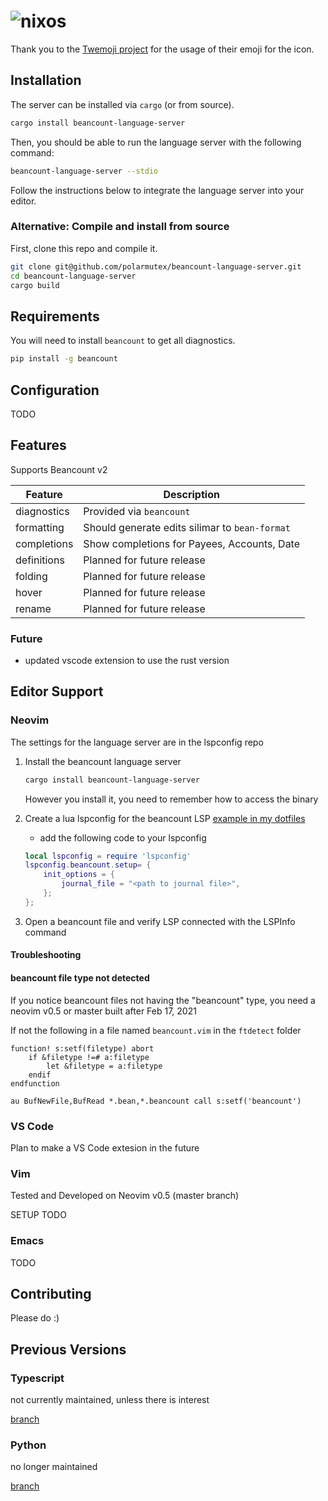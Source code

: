 # ![nixos](https://socialify.git.ci/polarmutex/beancount-language-server/image?description=1&font=Source%20Code%20Pro&owner=1&pattern=Circuit%20Board&stargazers=1&theme=Dark)

Thank you to the [Twemoji project](https://github.com/twitter/twemoji) for the usage of their emoji for the icon.

## Installation

The server can be installed via `cargo` (or from source).

```sh
cargo install beancount-language-server
```

Then, you should be able to run the language server with the following command:

```sh
beancount-language-server --stdio
```

Follow the instructions below to integrate the language server into your editor.

### Alternative: Compile and install from source

First, clone this repo and compile it.

```sh
git clone git@github.com/polarmutex/beancount-language-server.git
cd beancount-language-server
cargo build
```

## Requirements

You will need to install `beancount` to get all diagnostics.

```sh
pip install -g beancount
```

## Configuration

TODO

## Features

Supports Beancount v2

| Feature     | Description                                    |
| ----------- | ---------------------------------------------- |
| diagnostics | Provided via `beancount`                       |
| formatting  | Should generate edits silimar to `bean-format` |
| completions | Show completions for Payees, Accounts, Date    |
| definitions | Planned for future release                     |
| folding     | Planned for future release                     |
| hover       | Planned for future release                     |
| rename      | Planned for future release                     |

### Future

- updated vscode extension to use the rust version

## Editor Support

### Neovim

The settings for the language server are in the lspconfig repo

1. Install the beancount language server

   ```sh
   cargo install beancount-language-server
   ```

   However you install it, you need to remember how to access the binary

2. Create a lua lspconfig for the beancount LSP [example in my dotfiles](https://github.com/polarmutex/dotfiles/blob/master/neovim/lua/polarmutex/lsp/beancount.lua)

   - add the following code to your lspconfig

   ```lua
   local lspconfig = require 'lspconfig'
   lspconfig.beancount.setup= {
       init_options = {
           journal_file = "<path to journal file>",
       };
   };
   ```

3. Open a beancount file and verify LSP connected with the LSPInfo command

#### Troubleshooting

#### beancount file type not detected

If you notice beancount files not having the "beancount" type, you need a
neovim v0.5 or master built after Feb 17, 2021

If not the following in a file named `beancount.vim` in the `ftdetect` folder

```vim
function! s:setf(filetype) abort
    if &filetype !=# a:filetype
        let &filetype = a:filetype
    endif
endfunction

au BufNewFile,BufRead *.bean,*.beancount call s:setf('beancount')
```

### VS Code

Plan to make a VS Code extesion in the future

### Vim

Tested and Developed on Neovim v0.5 (master branch)

SETUP TODO

### Emacs

TODO

## Contributing

Please do :)

## Previous Versions

### Typescript

not currently maintained, unless there is interest

[branch](https://github.com/polarmutex/beancount-language-server/tree/typescript)

### Python

no longer maintained

[branch](https://github.com/polarmutex/beancount-language-server/tree/python)
